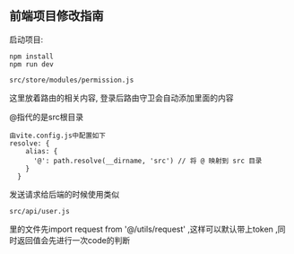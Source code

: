 ## 前端项目修改指南

启动项目:

```
npm install
npm run dev
```



```
src/store/modules/permission.js
```

这里放着路由的相关内容, 登录后路由守卫会自动添加里面的内容

@指代的是src根目录

```
由vite.config.js中配置如下
resolve: {
    alias: {
      '@': path.resolve(__dirname, 'src') // 将 @ 映射到 src 目录
    }
  }
```

发送请求给后端的时候使用类似 

```
src/api/user.js 
```

里的文件先import request from '@/utils/request' ,这样可以默认带上token ,同时返回值会先进行一次code的判断





